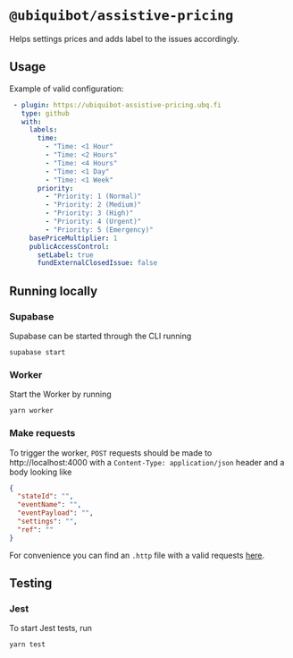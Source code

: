 # `@ubiquibot/assistive-pricing`

Helps settings prices and adds label to the issues accordingly.

## Usage
Example of valid configuration:
```yml
 - plugin: https://ubiquibot-assistive-pricing.ubq.fi
   type: github
   with:
     labels:
       time:
         - "Time: <1 Hour"
         - "Time: <2 Hours"
         - "Time: <4 Hours"
         - "Time: <1 Day"
         - "Time: <1 Week"
       priority:
         - "Priority: 1 (Normal)"
         - "Priority: 2 (Medium)"
         - "Priority: 3 (High)"
         - "Priority: 4 (Urgent)"
         - "Priority: 5 (Emergency)"
     basePriceMultiplier: 1
     publicAccessControl:
       setLabel: true
       fundExternalClosedIssue: false
```

## Running locally
### Supabase
Supabase can be started through the CLI running
```shell
supabase start
```

### Worker
Start the Worker by running
```shell
yarn worker
```

### Make requests
To trigger the worker, `POST` requests should be made to http://localhost:4000 with a `Content-Type: application/json` 
header and a body 
looking like
```json
{
  "stateId": "",
  "eventName": "",
  "eventPayload": "",
  "settings": "",
  "ref": ""
}
```
For convenience you can find an `.http` file with a valid requests [here](/tests/http/http-client.private.env.json).

## Testing

### Jest
To start Jest tests, run
```shell
yarn test
```
